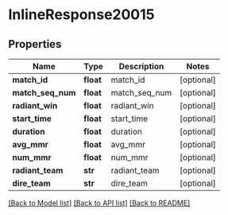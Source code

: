 # InlineResponse20015

## Properties
Name | Type | Description | Notes
------------ | ------------- | ------------- | -------------
**match_id** | **float** | match_id | [optional] 
**match_seq_num** | **float** | match_seq_num | [optional] 
**radiant_win** | **float** | radiant_win | [optional] 
**start_time** | **float** | start_time | [optional] 
**duration** | **float** | duration | [optional] 
**avg_mmr** | **float** | avg_mmr | [optional] 
**num_mmr** | **float** | num_mmr | [optional] 
**radiant_team** | **str** | radiant_team | [optional] 
**dire_team** | **str** | dire_team | [optional] 

[[Back to Model list]](../README.md#documentation-for-models) [[Back to API list]](../README.md#documentation-for-api-endpoints) [[Back to README]](../README.md)


